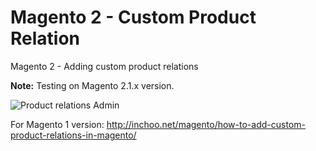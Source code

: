 # Magento 2 - Custom Product Relation


Magento 2 - Adding custom product relations

**Note:** Testing on Magento 2.1.x version.

<img src="https://github.com/mrkhoa99/Boolfly_ProductRelation/blob/master/Images/Custom%20type%20product.png" alt="Product relations Admin"/>

For Magento 1 version: http://inchoo.net/magento/how-to-add-custom-product-relations-in-magento/
